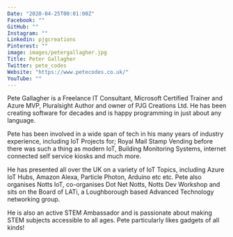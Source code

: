 ```yaml
---
Date: "2020-04-25T00:01:00Z"
Facebook: ""
GitHub: ""
Instagram: ""
Linkedin: pjgcreations
Pinterest: ""
image: images/petergallagher.jpg
Title: Peter Gallagher
Twitter: pete_codes
Website: "https://www.petecodes.co.uk/"
YouTube: ""
---
```

Pete Gallagher is a Freelance IT Consultant, Microsoft Certified Trainer and Azure MVP, Pluralsight Author and owner of PJG Creations Ltd. He has been creating software for decades and is happy programming in just about any language.

Pete has been involved in a wide span of tech in his many years of industry experience, including IoT Projects for; Royal Mail Stamp Vending before there was such a thing as modern IoT, Building Monitoring Systems, internet connected self service kiosks and much more.

He has presented all over the UK on a variety of IoT Topics, including Azure IoT Hubs, Amazon Alexa, Particle Photon, Arduino etc etc. Pete also organises​ Notts IoT, co-organises Dot Net Notts, Notts Dev Workshop and sits on the Board of LATi, a Loughborough based Advanced Technology networking group.

He is also an active STEM Ambassador and is passionate about making STEM subjects accessible to all ages. Pete particularly likes gadgets of all kinds!